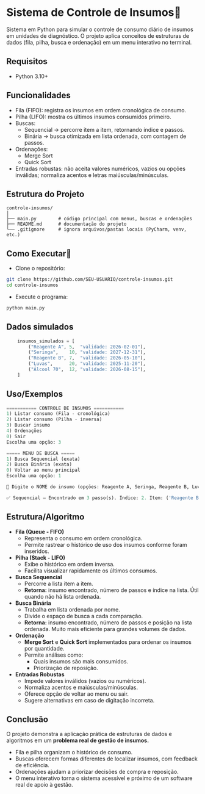 
# Sistema de Controle de Insumos💊

Sistema em Python para simular o controle de consumo diário de insumos em unidades de diagnóstico.
O projeto aplica conceitos de estruturas de dados (fila, pilha, busca e ordenação) em um menu interativo no terminal.

## Requisitos
- Python 3.10+
## Funcionalidades

- Fila (FIFO): registra os insumos em ordem cronológica de consumo.
- Pilha (LIFO): mostra os últimos insumos consumidos primeiro.
- Buscas:
    - Sequencial → percorre item a item, retornando índice e passos.
    - Binária → busca otimizada em lista ordenada, com contagem de passos.
- Ordenações:
    - Merge Sort
    - Quick Sort
- Entradas robustas: não aceita valores numéricos, vazios ou opções inválidas; normaliza acentos e letras maiúsculas/minúsculas.

## Estrutura do Projeto
```
controle-insumos/
│
├── main.py        # código principal com menus, buscas e ordenações
├── README.md      # documentação do projeto
└── .gitignore     # ignora arquivos/pastas locais (PyCharm, venv, etc.)

```

## Como Executar🚀

- Clone o repositório:

```bash
git clone https://github.com/SEU-USUARIO/controle-insumos.git
cd controle-insumos
```
- Execute o programa:
```bash
python main.py
```
## Dados simulados
```python
    insumos_simulados = [
        ("Reagente A", 5,  "validade: 2026-02-01"),
        ("Seringa",    10, "validade: 2027-12-31"),
        ("Reagente B", 7,  "validade: 2026-05-10"),
        ("Luvas",      20, "validade: 2025-11-20"),
        ("Álcool 70",  12, "validade: 2026-08-15"),
    ]
```

    
## Uso/Exemplos

```python
=========== CONTROLE DE INSUMOS ===========
1) Listar consumo (Fila - cronológica)
2) Listar consumo (Pilha - inversa)
3) Buscar insumo
4) Ordenações
0) Sair
Escolha uma opção: 3

===== MENU DE BUSCA =====
1) Busca Sequencial (exata)
2) Busca Binária (exata)
0) Voltar ao menu principal
Escolha uma opção: 1

🔎 Digite o NOME do insumo (opções: Reagente A, Seringa, Reagente B, Luvas, Álcool 70): Reagente B

✅ Sequencial — Encontrado em 3 passo(s). Índice: 2. Item: ('Reagente B', 7, '2026-05-10')

```
## Estrutura/Algoritmo

- **Fila (Queue - FIFO)**
    - Representa o consumo em ordem cronológica.
    - Permite rastrear o histórico de uso dos insumos conforme foram inseridos.
- **Pilha (Stack - LIFO)**
    - Exibe o histórico em ordem inversa.
    - Facilita visualizar rapidamente os últimos consumos.
- **Busca Sequencial**
    - Percorre a lista item a item.
    - **Retorna:** insumo encontrado, número de passos e índice na lista. Útil quando não há lista ordenada.
- **Busca Binária**
    - Trabalha em lista ordenada por nome.
    - Divide o espaço de busca a cada comparação.
    - **Retorna:** insumo encontrado, número de passos e posição na lista ordenada. Muito mais eficiente para grandes volumes de dados.
- **Ordenação**
    - **Merge Sort** e **Quick Sort** implementados para ordenar os insumos por quantidade.
    - Permite análises como:
        - Quais insumos são mais consumidos.
         - Priorização de reposição.
- **Entradas Robustas**
    - Impede valores inválidos (vazios ou numéricos).
    - Normaliza acentos e maiúsculas/minúsculas.
    - Oferece opção de voltar ao menu ou sair.
    - Sugere alternativas em caso de digitação incorreta.
      
## Conclusão
O projeto demonstra a aplicação prática de estruturas de dados e algoritmos em um **problema real de gestão de insumos.**
- Fila e pilha organizam o histórico de consumo.
- Buscas oferecem formas diferentes de localizar insumos, com feedback de eficiência.
- Ordenações ajudam a priorizar decisões de compra e reposição.
- O menu interativo torna o sistema acessível e próximo de um software real de apoio à gestão.


